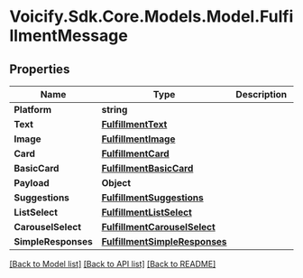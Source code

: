 # Voicify.Sdk.Core.Models.Model.FulfillmentMessage
## Properties

Name | Type | Description | Notes
------------ | ------------- | ------------- | -------------
**Platform** | **string** |  | [optional] 
**Text** | [**FulfillmentText**](FulfillmentText.md) |  | [optional] 
**Image** | [**FulfillmentImage**](FulfillmentImage.md) |  | [optional] 
**Card** | [**FulfillmentCard**](FulfillmentCard.md) |  | [optional] 
**BasicCard** | [**FulfillmentBasicCard**](FulfillmentBasicCard.md) |  | [optional] 
**Payload** | **Object** |  | [optional] 
**Suggestions** | [**FulfillmentSuggestions**](FulfillmentSuggestions.md) |  | [optional] 
**ListSelect** | [**FulfillmentListSelect**](FulfillmentListSelect.md) |  | [optional] 
**CarouselSelect** | [**FulfillmentCarouselSelect**](FulfillmentCarouselSelect.md) |  | [optional] 
**SimpleResponses** | [**FulfillmentSimpleResponses**](FulfillmentSimpleResponses.md) |  | [optional] 

[[Back to Model list]](../README.md#documentation-for-models) [[Back to API list]](../README.md#documentation-for-api-endpoints) [[Back to README]](../README.md)

